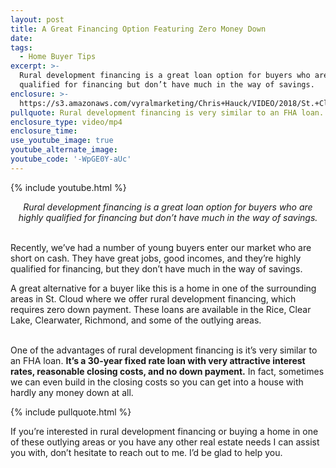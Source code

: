 ```yaml
---
layout: post
title: A Great Financing Option Featuring Zero Money Down
date:
tags:
  - Home Buyer Tips
excerpt: >-
  Rural development financing is a great loan option for buyers who are highly
  qualified for financing but don’t have much in the way of savings.
enclosure: >-
  https://s3.amazonaws.com/vyralmarketing/Chris+Hauck/VIDEO/2018/St.+Cloud+Real+Estate-+Zero+down+financing.mp4
pullquote: Rural development financing is very similar to an FHA loan.
enclosure_type: video/mp4
enclosure_time:
use_youtube_image: true
youtube_alternate_image:
youtube_code: '-WpGE0Y-aUc'
---
```


{% include youtube.html %}

<center><em>Rural development financing is a great loan option for buyers who are highly qualified for financing but don’t have much in the way of savings.</em></center>

<center>&nbsp;</center>

Recently, we’ve had a number of young buyers enter our market who are short on cash. They have great jobs, good incomes, and they’re highly qualified for financing, but they don’t have much in the way of savings.

A great alternative for a buyer like this is a home in one of the surrounding areas in St. Cloud where we offer rural development financing, which requires zero down payment. These loans are available in the Rice, Clear Lake, Clearwater, Richmond, and some of the outlying areas.

<br>One of the advantages of rural development financing is it’s very similar to an FHA loan. **It’s a 30-year fixed rate loan with very attractive interest rates, reasonable closing costs, and no down payment.** In fact, sometimes we can even build in the closing costs so you can get into a house with hardly any money down at all.

{% include pullquote.html %}

If you’re interested in rural development financing or buying a home in one of these outlying areas or you have any other real estate needs I can assist you with, don’t hesitate to reach out to me. I’d be glad to help you.